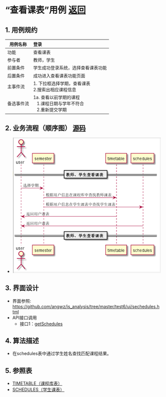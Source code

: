 # “查看课表”用例 [返回](../README.md)

## 1. 用例规约

|用例名称|登录|
|-------|:-------------|
|功能|查看课表|
|参与者|教师，学生|
|前置条件|学生成功登录系统，选择查看课表功能|
|后置条件|成功进入查看课表功能页面|
|主事件流| 1. 下拉框选择学期，查看课表<br/>2.搜索出相应课程信息
|备选事件流|1a. 查看以前学期的课程 <br/>&nbsp;&nbsp; 1.课程日期与学年不符合 <br/> &nbsp;&nbsp; 2.重新提交学期 |

## 2. 业务流程（顺序图） [源码](../src/schedules.puml)
- ![根据用户和学期查看课表](../根据用户和学期查看课表.png)

## 3. 界面设计
- 界面参照: https://github.com/angwz/is_analysis/tree/master/test6/ui/sechedules.html
- API接口调用
    - 接口1：[getSchedules](../api/getSchedules.md)

## 4. 算法描述
 - 在schedules表中通过学生姓名查找匹配课程结果。

## 5. 参照表

- [TIMETABLE（课程库表）](../DatabaseDesign.md/#TIMETABLE)
- [SCHEDULES（学生课表）](../DatabaseDesign.md/#SCHEDULES)